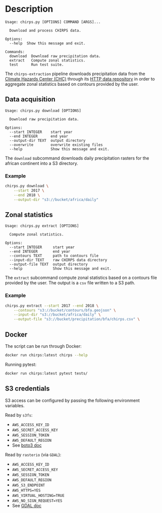 # Description

```
Usage: chirps.py [OPTIONS] COMMAND [ARGS]...

  Download and process CHIRPS data.

Options:
  --help  Show this message and exit.

Commands:
  download  Download raw precipitation data.
  extract   Compute zonal statistics.
  test      Run test suite.
```

The `chirps-extraction` pipeline downloads precipitation data from the [Climate Hazards Center (CHC)](https://www.chc.ucsb.edu/) through its [HTTP data repository](https://data.chc.ucsb.edu/products/CHIRPS-2.0/africa_daily/tifs/p05/) in order to aggregate zonal statistics based on contours provided by the user.

## Data acquisition

```
Usage: chirps.py download [OPTIONS]

  Download raw precipitation data.

Options:
  --start INTEGER    start year
  --end INTEGER      end year
  --output-dir TEXT  output directory
  --overwrite        overwrite existing files
  --help             Show this message and exit.
```

The `download` subcommand downloads daily precipitation rasters for the african continent into a S3 directory.

### Example

``` sh
chirps.py download \
    --start 2017 \
    --end 2018 \
    --output-dir "s3://bucket/africa/daily"
```

## Zonal statistics

```
Usage: chirps.py extract [OPTIONS]

  Compute zonal statistics.

Options:
  --start INTEGER     start year
  --end INTEGER       end year
  --contours TEXT     path to contours file
  --input-dir TEXT    raw CHIRPS data directory
  --output-file TEXT  output directory
  --help              Show this message and exit.
```

The `extract` subcommand compute zonal statistics based on a contours file provided by the user. The output is a `csv` file written to a S3 path.

### Example

``` sh
chirps.py extract --start 2017 --end 2018 \
    --contours "s3://bucket/contours/bfa.geojson" \
    --input-dir "s3://bucket/africa/daily" \
    --output-file "s3://bucket/precipitation/bfa/chirps.csv" \
```

## Docker

The script can be run through Docker:

``` sh
docker run chirps:latest chirps --help
```

Running pytest:

``` sh
docker run chirps:latest pytest tests/
```

## S3 credentials

S3 access can be configured by passing the following environment variables.

Read by `s3fs`:

* `AWS_ACCESS_KEY_ID`
* `AWS_SECRET_ACCESS_KEY`
* `AWS_SESSION_TOKEN`
* `AWS_DEFAULT_REGION`
* See [boto3 doc](https://boto3.amazonaws.com/v1/documentation/api/latest/guide/configuration.html#using-environment-variables)

Read by `rasterio` (via `GDAL`):

* `AWS_ACCESS_KEY_ID`
* `AWS_SECRET_ACCESS_KEY`
* `AWS_SESSION_TOKEN`
* `AWS_DEFAULT_REGION`
* `AWS_S3_ENDPOINT`
* `AWS_HTTPS=YES`
* `AWS_VIRTUAL_HOSTING=TRUE`
* `AWS_NO_SIGN_REQUEST=YES`
* See [GDAL doc](https://gdal.org/user/virtual_file_systems.html#vsis3-aws-s3-files)
